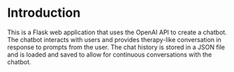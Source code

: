 # Introduction
This is a Flask web application that uses the OpenAI API to create a chatbot. The chatbot interacts with users and provides therapy-like conversation in response to prompts from the user. The chat history is stored in a JSON file and is loaded and saved to allow for continuous conversations with the chatbot.
